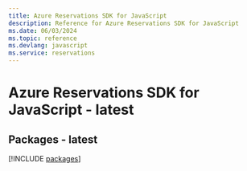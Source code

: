 ```yaml
---
title: Azure Reservations SDK for JavaScript
description: Reference for Azure Reservations SDK for JavaScript
ms.date: 06/03/2024
ms.topic: reference
ms.devlang: javascript
ms.service: reservations
---
```

# Azure Reservations SDK for JavaScript - latest
## Packages - latest
[!INCLUDE [packages](reservations-index.md)]
